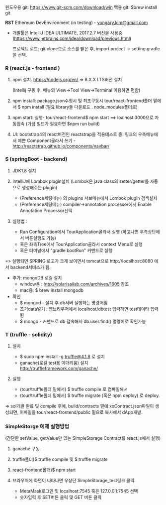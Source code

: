 윈도우용 git: https://www.git-scm.com/download/win
맥용 git:  $brew install git

**RST** Ethereum DevEnvironment (in testing) - yongary.kim@gmail.com

- 개발툴은 IntelliJ IDEA ULTIMATE,  2017.2.7 버전을 사용중 
  (https://www.jetbrains.com/idea/download/previous.html)
  
  프로젝트 로드: git clone으로 소스를 받은 후,  import project -> setting.gradle을 선택.  

### R (react.js - frontend )

1. npm 설치. https://nodejs.org/en/ ⇒ 8.X.X LTS버전 설치
  
   (Intellij 구동 후, 메뉴의 View->Tool View->Terminal 이용하면 편함)
   
2. npm install:  package.json수정시 및 최초구동시  tour/react-frontend폴더 밑에서 $ npm install  (필요 library들 다운로드 . node_modules폴더로)
3. npm start:    실행- tour/react-frontend$ npm start   ==> loalhost:3000으로 자동접속
    (가끔 빌드가 필요하면      $npm run build) 

4. UI: bootstrap4의 react버전인 reactstrap을 적용테스트 중.
링크의 우측메뉴에서 예쁜 Component골라서 쓰기 -  http://reactstrap.github.io/components/navbar/


### S (springBoot - backend)

1. JDK1.8  설치
2. IntelliJ에 Lombok plugin설치  (Lombok은 java class의 setter/getter를 자동으로 생성해주는 plugin) 
    - (Preference세팅메뉴) 의 plugins 서브메뉴에서 Lombok plugin 검색설치
    - (Preference세팅메뉴)  compiler->annotation processor에서 Enable Annotation Processor선택 

3. 실행법 :

   * Run Configuration에서 TourApplication골라서 실행 (하고나면 우측상단에서 버튼실행도 가능)
   * 혹은 좌측Tree에서 TourApplication골라서 context Menu로 실행 
   * 혹은 터미널에서 "gradle bootRun" 커맨드로 실행

 => 실행되면 SPRING 로고가 크게 보이면서 tomcat으로 http://localhost:8080 에서 backend서비스가 됨.

* 추가: mongoDB 로컬 설치
    - window용 : http://solarisailab.com/archives/1605 참조
    - mac용: $ brew install mongodb
* 확인 
    - $ mongod  - 설치 후 db서버 실행하는 명령어임
    - 초기data넣기 :  웹브라우저에서 localhost/dbtest   입력하면 test데이타 입력됨
    - $ mongo - 커맨드로 db 접속해서 db.user.find() 명령어로 확인가능


### T (truffle - solidity)

1. 설치

   * $ sudo npm install -g truffle@4.1.8  로 설치
   * ganache(로컬 test용 이더리움) 설치  http://truffleframework.com/ganache/
  
2. 실행

   * (tour/truffle폴더 밑에서)  $ truffle compile 로 컴파일해서
   * (tour/truffle폴더 밑에서)  $ truffle migrate (혹은 npm deploy) 로 deploy.

  => sol개발 완료 및 compile 후에, build/contracts 밑에 xxContract.json파일이 생성되면, 이파일을 tour/react-frontend/public 밑으로 복사해서 dApp개발.



### SimpleStorge 예제 실행방법 ###
(간단한 setValue, getValue만 있는 SimpleStorage Contract를 react.js에서 실행)

1. ganache 구동.

2. truffle폴더)$ truffle compile 및 $ truffle migrate

3. react-frontend폴더)$ npm start  

4. 브라우저에 화면이 나타나면  우상단 SimpleStorage_test링크 클릭.

    - MetaMask로그인 및 localhost:7545 혹은 127.0.0.1:7545 선택
    - 숫자입력 후 SET버튼 클릭 및 GET 버튼 클릭
